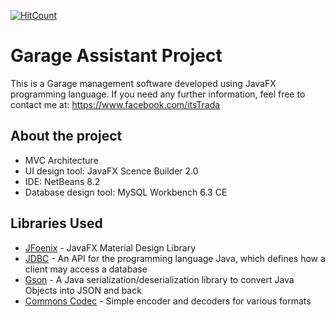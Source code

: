 [![HitCount](http://hits.dwyl.io/itsTrada/https://github.com/itsTrada/Garage-Assistant.svg)](http://hits.dwyl.io/itsTrada/https://github.com/itsTrada/Garage-Assistant)

# Garage Assistant Project

This is a Garage management software developed using JavaFX programming language.
If you need any further information, feel free to contact me at: https://www.facebook.com/itsTrada

## About the project
- MVC Architecture
- UI design tool: JavaFX Scence Builder 2.0
- IDE: NetBeans 8.2
- Database design tool: MySQL Workbench 6.3 CE

## Libraries Used
- [JFoenix](https://github.com/jfoenixadmin/JFoenix) - JavaFX Material Design Library
- [JDBC](https://www.oracle.com/technetwork/java/javase/jdbc/index.html) - An API for the programming language Java, which defines how a client may access a database
- [Gson](https://github.com/google/gson) - A Java serialization/deserialization library to convert Java Objects into JSON and back
- [Commons Codec](http://commons.apache.org/proper/commons-codec/) - Simple encoder and decoders for various formats
